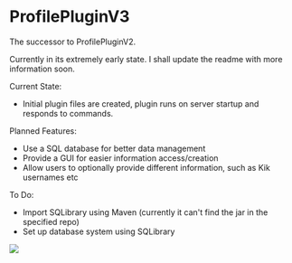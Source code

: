 ProfilePluginV3
===============

The successor to ProfilePluginV2.

Currently in its extremely early state. I shall update the readme with more information soon.

Current State:

  - Initial plugin files are created, plugin runs on server startup and responds to commands.

Planned Features:

  - Use a SQL database for better data management
  - Provide a GUI for easier information access/creation
  - Allow users to optionally provide different information, such as Kik usernames etc

To Do:

  - Import SQLibrary using Maven (currently it can't find the jar in the specified repo)
  - Set up database system using SQLibrary

<img src='https://travis-ci.org/Iraos/ProfilePluginV3.svg?branch=master'>
